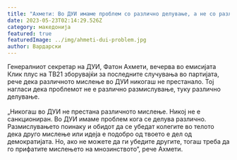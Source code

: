 ```yaml
---
title: "Ахмети: Во ДУИ имаме проблем со различно делување, а не со различно мислење"
date: 2023-05-23T02:14:29.526Z
category: македонија
featured: true
featuredImage: ../img/ahmeti-dui-problem.jpg
author: Вардарски
---
```

<!--StartFragment-->

Генералниот секретар на ДУИ, Фатон Ахмети, вечерва во емисијата Клик плус на ТВ21 зборувајќи за последните случувања во партијата, рече дека различното мислење во ДУИ никогаш не престанало. Тој нагласи дека проблемот не е различно размислување, туку различно делување.\
\
„Никогаш во ДУИ не престана различното мислење. Никој не е санкциониран. Во ДУИ имаме проблем кога се делува различно. Размислувањето поинаку и обидот да се убедат колегите во телото дека друго мислење или идеја е подобро од твоето е дел од демократијата. Но, ако не можете да ги убедите другите, тогаш треба да го прифатите мислењето на мнозинството“, рече Ахмети.

<!--EndFragment-->